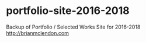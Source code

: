 # portfolio-site-2016-2018
Backup of Portfolio / Selected Works Site for 2016-2018
http://brianmclendon.com
